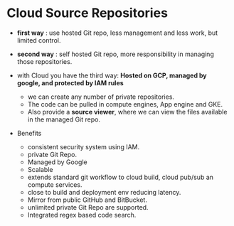 # Cloud Source Repositories

- **first way** : use hosted Git repo, less management and less work, but limited control.
- **second way** : self hosted Git repo, more responsibility in managing those repositories.

- with Cloud you have the third way: **Hosted on GCP, managed by google, and protected by IAM rules**
  - we can create any number of private repositories.
  - The code can be pulled in compute engines, App engine and GKE.
  - Also provide a **source viewer**, where we can view the files available in the managed Git repo.

- Benefits
  - consistent security system using IAM.
  - private Git Repo.
  - Managed by Google
  - Scalable
  - extends standard git workflow to cloud build, cloud pub/sub an compute services.
  - close to build and deployment env reducing latency.
  - Mirror from public GitHub and BitBucket.
  - unlimited private Git Repo are supported.
  - Integrated regex based code search.
  